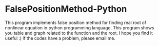 # FalsePositionMethod-Python
This program implements false position method for finding real root of nonlinear equation in python programming language. This program shows you table and graph related to the function and the root. I hope you find it useful :) If the codes have a problem, please email me.
